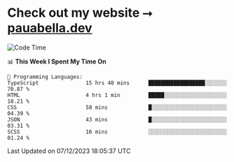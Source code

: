 # Check out my website ⭢ [pauabella.dev](https://pauabella.dev)

<!--START_SECTION:waka-->
![Code Time](http://img.shields.io/badge/Code%20Time-2%2C750%20hrs%2045%20mins-blue)

📊 **This Week I Spent My Time On** 

```text
💬 Programming Languages: 
TypeScript               15 hrs 40 mins      ██████████████████░░░░░░░   70.87 % 
HTML                     4 hrs 1 min         █████░░░░░░░░░░░░░░░░░░░░   18.21 % 
CSS                      58 mins             █░░░░░░░░░░░░░░░░░░░░░░░░   04.39 % 
JSON                     43 mins             █░░░░░░░░░░░░░░░░░░░░░░░░   03.31 % 
SCSS                     16 mins             ░░░░░░░░░░░░░░░░░░░░░░░░░   01.24 % 
```


 Last Updated on 07/12/2023 18:05:37 UTC
<!--END_SECTION:waka-->
